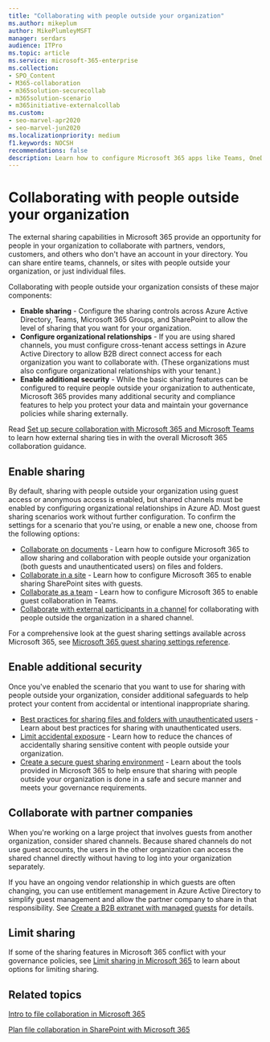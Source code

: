 ```yaml
---
title: "Collaborating with people outside your organization"
ms.author: mikeplum
author: MikePlumleyMSFT
manager: serdars
audience: ITPro
ms.topic: article
ms.service: microsoft-365-enterprise
ms.collection: 
- SPO_Content
- M365-collaboration
- m365solution-securecollab
- m365solution-scenario
- m365initiative-externalcollab
ms.custom: 
- seo-marvel-apr2020
- seo-marvel-jun2020
ms.localizationpriority: medium
f1.keywords: NOCSH
recommendations: false
description: Learn how to configure Microsoft 365 apps like Teams, OneDrive, and SharePoint for collaboration with people outside your organization.
---
```


# Collaborating with people outside your organization

The external sharing capabilities in Microsoft 365 provide an opportunity for people in your organization to collaborate with partners, vendors, customers, and others who don't have an account in your directory. You can share entire teams, channels, or sites with people outside your organization, or just individual files.

Collaborating with people outside your organization consists of these major components:

- **Enable sharing** - Configure the sharing controls across Azure Active Directory, Teams, Microsoft 365 Groups, and SharePoint to allow the level of sharing that you want for your organization.
- **Configure organizational relationships** - If you are using shared channels, you must configure cross-tenant access settings in Azure Active Directory to allow B2B direct connect access for each organization you want to collaborate with. (These organizations must also configure organizational relationships with your tenant.)
- **Enable additional security** - While the basic sharing features can be configured to require people outside your organization to authenticate, Microsoft 365 provides many additional security and compliance features to help you protect your data and maintain your governance policies while sharing externally.

Read [Set up secure collaboration with Microsoft 365 and Microsoft Teams](/microsoft-365/solutions/setup-secure-collaboration-with-teams) to learn how external sharing ties in with the overall Microsoft 365 collaboration guidance.

## Enable sharing

By default, sharing with people outside your organization using guest access or anonymous access is enabled, but shared channels must be enabled by configuring organizational relationships in Azure AD. Most guest sharing scenarios work without further configuration. To confirm the settings for a scenario that you're using, or enable a new one, choose from the following options:

- [Collaborate on documents](collaborate-on-documents.md) - Learn how to configure Microsoft 365 to allow sharing and collaboration with people outside your organization (both guests and unauthenticated users) on files and folders.
- [Collaborate in a site](collaborate-in-site.md) - Learn how to configure Microsoft 365 to enable sharing SharePoint sites with guests.
- [Collaborate as a team](collaborate-as-team.md) - Learn how to configure Microsoft 365 to enable guest collaboration in Teams.
- [Collaborate with external participants in a channel](/microsoft-365/solutions/collaborate-teams-direct-connect) for collaborating with people outside the organization in a shared channel.

For a comprehensive look at the guest sharing settings available across Microsoft 365, see [Microsoft 365 guest sharing settings reference](microsoft-365-guest-settings.md).

## Enable additional security

Once you've enabled the scenario that you want to use for sharing with people outside your organization, consider additional safeguards to help protect your content from accidental or intentional inappropriate sharing.

- [Best practices for sharing files and folders with unauthenticated users](best-practices-anonymous-sharing.md) - Learn about best practices for sharing with unauthenticated users.
- [Limit accidental exposure](share-limit-accidental-exposure.md) - Learn how to reduce the chances of accidentally sharing sensitive content with people outside your organization.
- [Create a secure guest sharing environment](create-secure-guest-sharing-environment.md) - Learn about the tools provided in Microsoft 365 to help ensure that sharing with people outside your organization is done in a safe and secure manner and meets your governance requirements.

## Collaborate with partner companies

When you're working on a large project that involves guests from another organization, consider shared channels. Because shared channels do not use guest accounts, the users in the other organization can access the shared channel directly without having to log into your organization separately.

If you have an ongoing vendor relationship in which guests are often changing, you can use entitlement management in Azure Active Directory to simplify guest management and allow the partner company to share in that responsibility. See [Create a B2B extranet with managed guests](b2b-extranet.md) for details.

## Limit sharing

If some of the sharing features in Microsoft 365 conflict with your governance policies, see [Limit sharing in Microsoft 365](microsoft-365-limit-sharing.md) to learn about options for limiting sharing.

## Related topics

[Intro to file collaboration in Microsoft 365](/sharepoint/intro-to-file-collaboration)

[Plan file collaboration in SharePoint with Microsoft 365](/sharepoint/deploy-file-collaboration)
